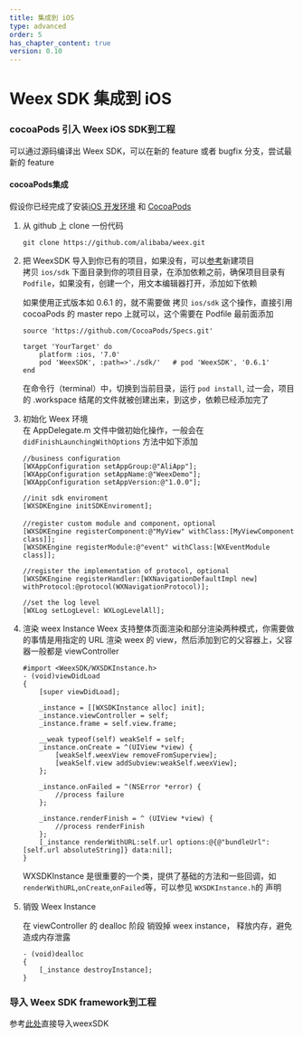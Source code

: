 ```yaml
---
title: 集成到 iOS
type: advanced
order: 5
has_chapter_content: true
version: 0.10
---
```


# Weex SDK 集成到 iOS

### cocoaPods 引入 Weex iOS SDK到工程

可以通过源码编译出 Weex SDK，可以在新的 feature 或者 bugfix 分支，尝试最新的 feature
#### cocoaPods集成

  假设你已经完成了安装[iOS 开发环境](https://developer.apple.com/library/ios/documentation/IDEs/Conceptual/AppStoreDistributionTutorial/Setup/Setup.html) 和 [CocoaPods](https://guides.cocoapods.org/using/getting-started.html)

1. 从 github 上 clone 一份代码    
   
   ```
   git clone https://github.com/alibaba/weex.git
   ```

2. 把 WeexSDK 导入到你已有的项目，如果没有，可以[参考](https://developer.apple.com/library/ios/documentation/IDEs/Conceptual/AppStoreDistributionTutorial/Setup/Setup.html)新建项目  
   拷贝 `ios/sdk` 下面目录到你的项目目录，在添加依赖之前，确保项目目录有 `Podfile`，如果没有，创建一个，用文本编辑器打开，添加如下依赖

    如果使用正式版本如 0.6.1 的，就不需要做  拷贝 `ios/sdk` 这个操作，直接引用 cocoaPods 的 master repo 上就可以，这个需要在 Podfile 最前面添加

    ```
    source 'https://github.com/CocoaPods/Specs.git'
    ```

    ```object-c
    target 'YourTarget' do
        platform :ios, '7.0' 
        pod 'WeexSDK', :path=>'./sdk/'   # pod 'WeexSDK', '0.6.1'
    end
    ```

    在命令行（terminal）中，切换到当前目录，运行 `pod install`, 过一会，项目的 .workspace 结尾的文件就被创建出来，到这步，依赖已经添加完了

3. 初始化 Weex 环境  
   在 AppDelegate.m 文件中做初始化操作，一般会在 `didFinishLaunchingWithOptions` 方法中如下添加
   
   ```object-c
   //business configuration
   [WXAppConfiguration setAppGroup:@"AliApp"];
   [WXAppConfiguration setAppName:@"WeexDemo"];
   [WXAppConfiguration setAppVersion:@"1.0.0"];
   
   //init sdk enviroment   
   [WXSDKEngine initSDKEnviroment];
   
   //register custom module and component，optional
   [WXSDKEngine registerComponent:@"MyView" withClass:[MyViewComponent class]];
   [WXSDKEngine registerModule:@"event" withClass:[WXEventModule class]];
   
   //register the implementation of protocol, optional
   [WXSDKEngine registerHandler:[WXNavigationDefaultImpl new] withProtocol:@protocol(WXNavigationProtocol)];
   
   //set the log level    
   [WXLog setLogLevel: WXLogLevelAll];
   ```

4. 渲染 weex Instance
   Weex 支持整体页面渲染和部分渲染两种模式，你需要做的事情是用指定的 URL 渲染 weex 的 view，然后添加到它的父容器上，父容器一般都是 viewController
   
   ```object-c
   #import <WeexSDK/WXSDKInstance.h>
   - (void)viewDidLoad 
   {
       [super viewDidLoad];
   
       _instance = [[WXSDKInstance alloc] init];
       _instance.viewController = self;
       _instance.frame = self.view.frame; 
   
       __weak typeof(self) weakSelf = self;
       _instance.onCreate = ^(UIView *view) {
           [weakSelf.weexView removeFromSuperview];
           [weakSelf.view addSubview:weakSelf.weexView];
       };
   
       _instance.onFailed = ^(NSError *error) {
           //process failure
       };
   
       _instance.renderFinish = ^ (UIView *view) {
           //process renderFinish
       };
       [_instance renderWithURL:self.url options:@{@"bundleUrl":[self.url absoluteString]} data:nil];
   }
   ```
   
   WXSDKInstance 是很重要的一个类，提供了基础的方法和一些回调，如`renderWithURL`,`onCreate`,`onFailed`等，可以参见 `WXSDKInstance.h`的  声明

5. 销毁 Weex Instance

   在 viewController 的 dealloc 阶段 销毁掉 weex instance， 释放内存，避免造成内存泄露
   
   ```object-c
   - (void)dealloc
   {
       [_instance destroyInstance];
   }
   ```
   
### 导入 Weex SDK framework到工程

  参考[此处](https://open.taobao.com/doc2/detail?spm=a219a.7629140.0.0.tFddsV&&docType=1&articleId=104829)直接导入weexSDK
